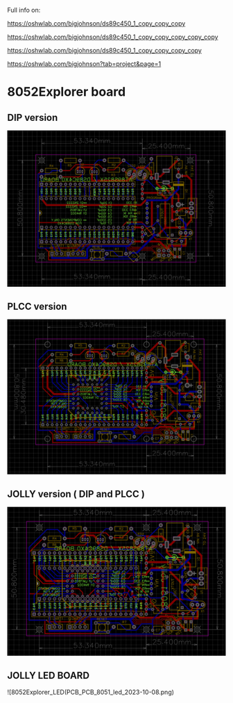 Full info on:

https://oshwlab.com/bigjohnson/ds89c450_1_copy_copy_copy

https://oshwlab.com/bigjohnson/ds89c450_1_copy_copy_copy_copy_copy

https://oshwlab.com/bigjohnson/ds89c450_1_copy_copy_copy_copy

https://oshwlab.com/bigjohnson?tab=project&page=1

# 8052Explorer board

## DIP version

![8052Explorer_DIP](8052Explorer_DIP.PNG)

## PLCC version

![8052Explorer_PLCC](8052Explorer_PLCC.PNG)

## JOLLY version ( DIP and PLCC )

![8052Explorer_JOLLY](8052Explorer_JOLLY.PNG)

## JOLLY LED BOARD

![8052Explorer_LED(PCB_PCB_8051_led_2023-10-08.png)

